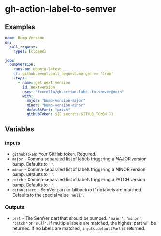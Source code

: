 # gh-action-label-to-semver

## Examples

```yml
name: Bump Version
on:
  pull_request:
    types: [closed]

jobs:
  bumpversion:
    runs-on: ubuntu-latest
    if: github.event.pull_request.merged == 'true'
    steps:
      - name: get next version
        id: nextversion
        uses: "fcurella/gh-action-label-to-semver@main"
        with:
          major: "bump-version-major"
          minor: "bump-version-minor"
          defaultPart: "patch"
          githubToken: ${{ secrets.GITHUB_TOKEN }}
```

## Variables

### Inputs

* `githubToken`: Your GitHub token. Required.
* `major` - Comma-separated list of labels triggering a MAJOR version bump. Defaults to `''`.
* `minor` - Comma-separated list of labels triggering a MINOR version bump. Defaults to `''`.
* `patch` - Comma-separated list of labels triggering a PATCH version bump. Defaults to `''`.
* `defaultPart` - SemVer part to fallback to if no labels are matched. Defaults to the
  special value `'null'`.

### Outputs


* `part` - The SemVer part that should be bumped. `'major'`, `'minor'`, `'patch'` or
  `'null'`. If multiple labels are matched, the highest part will be returned. If no labels
  are matched, `inputs.defaultPart` is returned.
